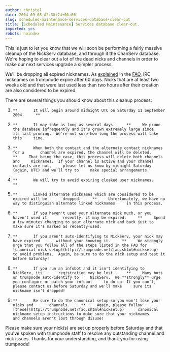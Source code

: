 ```yaml
---
author: christel
date: 2004-09-08 02:38:24+00:00
slug: scheduled-maintenance-services-database-clear-out
title: [Scheduled Maintenance] Services database clear-out.
imported: yes
robots: noindex
---
```

This is just to let you know that we will soon be performing a fairly massive cleanup of the NickServ database, and through it the ChanServ database.  We're hoping to clear out a lot of the dead nicks and channels in order to make our next services upgrade a simpler process.

We'll be dropping all expired nicknames. As  [explained](http://trumpnode.net/faq.shtml#expirations)  in the  [FAQ](http://trumpnode.net/faq.shtml),  IRC nicknames on trumpnode expire after 60 days.  Nicks that are at least two weeks old and that were last used less than two hours after their creation are also considered to be expired.

There are several things you should know about this cleanup process:



	
  1.     **       It will begin around midnight UTC on Saturday 11 September 2004.     **

	
  2.     **       It may take as long as several days.     **     We prune the database infrequently and it's grown extremely large since     its last pruning.  We're not sure how long the process will take this     time.

	
  3.     **       When both the contact and the alternate contact nicknames for a       channel are expired, the channel will be deleted.     **     That being the case, this process will delete both channels and     nicknames.  If your channel is active and your channel contacts are not,     please let us know by midnight Saturday (again, UTC) and we'll try to     make special arrangements.

	
  4.     **       We will try to avoid expiring cloaked user nicknames.     **

	
  5.     **       Linked alternate nicknames which are considered to be expired will be       dropped.     **     Unfortunately, we have no way to distinguish alternate linked nicknames     in this process.

	
  6.     **       If you haven't used your alternate nick much, or you haven't used it       recently, it may be expired.     **     Spend a few minutes changing to your alternate nick and back just to     make sure it's marked as recently-used.

	
  7.     **       If you aren't auto-identifying to NickServ, your nick may have expired       without your knowing it.     **     We strongly urge that you follow all of the steps listed in the FAQ for      [canonical nick setup](http://trumpnode.net/faq.shtml#nicksetup)      to avoid problems.  Again, be sure to do the nick setup and test it     before Saturday!

	
  8.     **       If you run an infobot and it isn't identifying to NickServ, its       registration may be lost.     **     Many bots on trumpnode auto-identify to     NickServ.  We **strongly** urge you configure or patch your infobot     to do so. If you can't, please contact us before Saturday and we'll make     sure its nickname isn't dropped!

	
  9.     **       Be sure to do the canonical setup so you won't lose your nicks and       channels.     **     Again, please follow      [these](http://trumpnode.net/faq.shtml#nicksetup)      canonical nickname setup instructions to make sure that your nicknames     and channels aren't lost through disuse!


Please make sure your nick(s) are set up properly before Saturday and that you've spoken with trumpnode staff to resolve any outstanding channel and nick issues.  Thanks for your understanding, and thank you for using trumpnode!

